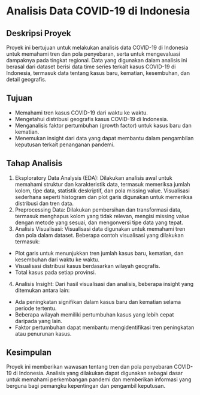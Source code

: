 # Analisis Data COVID-19 di Indonesia
## Deskripsi Proyek
Proyek ini bertujuan untuk melakukan analisis data COVID-19 di Indonesia untuk memahami tren dan pola penyebaran, serta untuk mengevaluasi dampaknya pada tingkat regional. Data yang digunakan dalam analisis ini berasal dari dataset berisi data time series terkait kasus COVID-19 di Indonesia, termasuk data tentang kasus baru, kematian, kesembuhan, dan detail geografis.
## Tujuan
- Memahami tren kasus COVID-19 dari waktu ke waktu.
- Mengetahui distribusi geografis kasus COVID-19 di Indonesia.
- Menganalisis faktor pertumbuhan (growth factor) untuk kasus baru dan kematian.
- Menemukan insight dari data yang dapat membantu dalam pengambilan keputusan terkait penanganan pandemi.
## Tahap Analisis
1. Eksploratory Data Analysis (EDA): Dilakukan analisis awal untuk memahami struktur dan karakteristik data, termasuk memeriksa jumlah kolom, tipe data, statistik deskriptif, dan pola missing value. Visualisasi sederhana seperti histogram dan plot garis digunakan untuk memeriksa distribusi dan tren data.
2. Preprocessing Data: Dilakukan pembersihan dan transformasi data, termasuk menghapus kolom yang tidak relevan, mengisi missing value dengan metode yang sesuai, dan mengonversi tipe data yang tepat. 
3. Analisis Visualisasi: Visualisasi data digunakan untuk memahami tren dan pola dalam dataset. Beberapa contoh visualisasi yang dilakukan termasuk:
- Plot garis untuk menunjukkan tren jumlah kasus baru, kematian, dan kesembuhan dari waktu ke waktu.
- Visualisasi distribusi kasus berdasarkan wilayah geografis.
- Total kasus pada setiap provinsi.
4. Analisis Insight: Dari hasil visualisasi dan analisis, beberapa insight yang ditemukan antara lain:
- Ada peningkatan signifikan dalam kasus baru dan kematian selama periode tertentu.
- Beberapa wilayah memiliki pertumbuhan kasus yang lebih cepat daripada yang lain.
- Faktor pertumbuhan dapat membantu mengidentifikasi tren peningkatan atau penurunan kasus.
## Kesimpulan
Proyek ini memberikan wawasan tentang tren dan pola penyebaran COVID-19 di Indonesia. Analisis yang dilakukan dapat digunakan sebagai dasar untuk memahami perkembangan pandemi dan memberikan informasi yang berguna bagi pemangku kepentingan dan pengambil keputusan.
